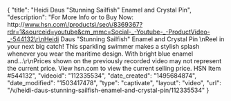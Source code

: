 {
    "title": "Heidi Daus \"Stunning Sailfish\" Enamel and Crystal Pin",
    "description": "For More Info or to Buy Now: http:\/\/www.hsn.com\/products\/seo\/8369367?rdr=1&sourceid=youtube&cm_mmc=Social-_-Youtube-_-ProductVideo-_-544132\r\nHeidi Daus \"Stunning Sailfish\" Enamel and Crystal Pin \nReel in your next big catch! This sparkling swimmer makes a stylish splash whenever you wear the maritime design. With bright blue enamel and...\r\nPrices shown on the previously recorded video may not represent the current price.  View hsn.com to view the current selling price. HSN Item #544132",
    "videoid": "112335534",
    "date_created": "1495684874",
    "date_modified": "1503417478",
    "type": "captivate",
    "layout": "video",
    "url": "\/v\/heidi-daus-stunning-sailfish-enamel-and-crystal-pin\/112335534"
}